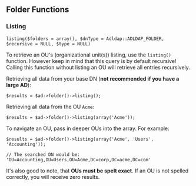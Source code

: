 ## Folder Functions

### Listing

`listing($folders = array(), $dnType = Adldap::ADLDAP_FOLDER, $recursive = NULL, $type = NULL)`

To retrieve an OU's (organizational unit(s)) listing, use the `listing()` function. However keep in mind that this query is by default recursive!
Calling this function without listing an OU will retrieve all entries recursively.

Retrieving all data from your base DN (**not recommended if you have a large AD**):

    $results = $ad->folder()->listing();

Retrieving all data from the OU `Acme`:

    $results = $ad->folder()->listing(array('Acme'));

To navigate an OU, pass in deeper OUs into the array. For example:

    $results = $ad->folder()->listing(array('Acme', 'Users', 'Accounting'));
    
    // The searched DN would be: 'OU=Accounting,OU=Users,OU=Acme,DC=corp,DC=acme,DC=com'

It's also good to note, that **OUs must be spelt exact**. If an OU is not spelled correctly, you will receive zero results.

